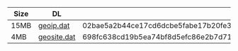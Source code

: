|    Size   |     DL  | sha512sum |
|  ---  |  ---  |  ---  |
| 15MB | [geoip.dat](https://cdn.jsdelivr.net/gh/googleians/Rules@main/geoip.dat) | 02bae5a2b44ce17cd6dcbe5fabe17b20fe3f9015096d52211ff128286fc6e47e5c3424f7b0f9af04a97a4f02e53869aaa93f7802bbe4f1d8131fbc23c3b3a7f6 |
| 4MB | [geosite.dat](https://cdn.jsdelivr.net/gh/googleians/Rules@main/geosite.dat) | 698fc638cd19b5ea74bf8d5efc86e2b7d710d34750111f23238c999b3bea899193009b36dc9602000d6c4417a3c628f8c1da1d1e4e9dd93aab97be9ffc711282 |
